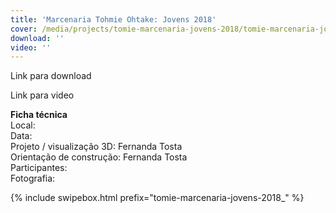 ```yaml
---
title: 'Marcenaria Tohmie Ohtake: Jovens 2018'
cover: /media/projects/tomie-marcenaria-jovens-2018/tomie-marcenaria-jovens-2018_00.jpg
download: ''
video: ''
---
```


Link para download

Link para video

**Ficha técnica**  
Local:  
Data:  
Projeto / visualização 3D: Fernanda Tosta  
Orientação de construção: Fernanda Tosta  
Participantes:  
Fotografia:  

{% include swipebox.html prefix="tomie-marcenaria-jovens-2018_" %}
